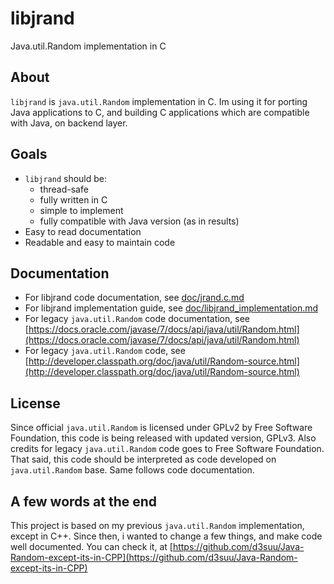 # libjrand
Java.util.Random implementation in C

## About
`libjrand` is `java.util.Random` implementation in C. Im using it for porting Java applications to C, and building C applications which are compatible with Java, on backend layer.

## Goals
 - `libjrand` should be:
   - thread-safe
   - fully written in C
   - simple to implement
   - fully compatible with Java version (as in results)
 - Easy to read documentation
 - Readable and easy to maintain code

## Documentation
 - For libjrand code documentation, see [doc/jrand.c.md](doc/jrand.c.md)
 - For libjrand implementation guide, see [doc/libjrand_implementation.md](doc/libjrand_implementation.md)
 - For legacy `java.util.Random` code documentation, see [https://docs.oracle.com/javase/7/docs/api/java/util/Random.html](https://docs.oracle.com/javase/7/docs/api/java/util/Random.html)
 - For legacy `java.util.Random` code, see [http://developer.classpath.org/doc/java/util/Random-source.html](http://developer.classpath.org/doc/java/util/Random-source.html)

## License
Since official `java.util.Random` is licensed under GPLv2 by Free Software Foundation, this code is being released with updated version, GPLv3. Also credits for legacy `java.util.Random` code goes to Free Software Foundation. That said, this code should be interpreted as code developed on `java.util.Random` base. Same follows code documentation.

## A few words at the end
This project is based on my previous `java.util.Random` implementation, except in C++. Since then, i wanted to change a few things, and make code well documented. You can check it, at [https://github.com/d3suu/Java-Random-except-its-in-CPP](https://github.com/d3suu/Java-Random-except-its-in-CPP)

